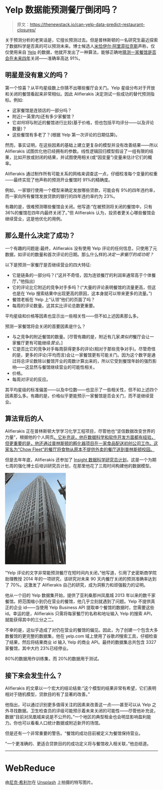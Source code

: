 # Yelp 数据能预测餐厅倒闭吗？

> 原文：<https://thenewstack.io/can-yelp-data-predict-restaurant-closures/>

关于预测分析的老笑话是，它擅长预测过去。但是普林斯顿的一名研究生最近探索了数据科学是否真的可以预测未来。博士候选人[米恰伊尔·阿里菲拉克斯](https://twitter.com/i_am_michalis)声称，仅仅使用来自 [Yelp](https://www.yelp.com/) 的数据，他就开发出了一种算法，能够正确地[猜测一家餐馆是否会在未来四年](https://towardsdatascience.com/using-yelp-data-to-predict-restaurant-closure-8aafa4f72ad6)关闭——准确率高达 91%。

## 明星是没有意义的吗？

第一个惊喜？从平均星级数上你猜不出哪些餐厅会关门。Yelp 星级分布对于开放和关闭的餐馆看起来非常相似。因此 Alifierakis 决定测试一些成功的替代预测指标。例如:

*   这家餐馆是连锁店的一部分吗？
*   附近(一英里内)还有多少家餐馆？
*   它*如何将*与附近的餐馆进行比较(基于价格，但也包括平均评分——以及评论数量)？
*   这些餐馆有多老了？(根据 Yelp 第一次评论的日期估算)。

然而，事实证明，在这些因素的基础上建立更复杂的模型并没有改善结果——所以 Alifierakis 试图优化他已经拥有的参数。线性逻辑回归模型假设了一组有限的结果，比如开放或封闭的结果，并试图使用相关(或“因变量”)变量来估计它们的概率。

Alifierakis 通过制作所有可能关系的网格来调查这一点，仔细校准每个变量的权重——最终实现了他声称的预测开业餐馆时 91%的精确度。

例如，一家银行使用一个模型来确定发放哪些贷款，可能会有 9%的四年违约率，而一家向所有餐馆发放贷款的银行的四年违约率约为 23%。

有趣的是，很难预测哪些餐馆会关闭。他写道:“在被预测将关闭的餐馆中，只有 36%的餐馆在四年内最终关闭了。”但 Alifierakis 认为，投资者更关心哪些餐馆会继续营业，这是他优化的用例。

## 那么是什么决定了成功？

一个有趣的问题是:最终，Alifierakis 没有使用 Yelp 评论的任何信息，只使用了元数据，如评论的数量和首次评论的日期。那么什么样的*决定一家餐厅的成功呢？*

以下是预测一家餐厅是否继续营业的四大特征:

*   它是链条的一部分吗？(“这并不奇怪，因为连锁餐厅的利润率通常高于个体餐厅，”他指出)
*   它的评论比它附近的竞争对手多吗？(“大量的评论表明餐馆的流量更高，但这也是在 Yelp 搜索结果中出现更高的原因，这本身就可以带来更多的流量。”)
*   餐馆老板在 Yelp 上“认领”他们的页面了吗？
*   每周的评论数量。这其实比评论总数更重要。

平均星级和价格等因素也显示出一些相关性——但不如上述因素那么多。

预测一家餐馆将会关闭的首要因素是什么？

*   与之竞争的附近餐馆的数量。[尽管有趣的是，附近有几家*类似的*餐厅会让一家餐厅更有可能继续*营业*。]
*   它是否比它的竞争对手每周获得更多的评论(相对于那些竞争对手)。尽管奇怪的是，更多的评论(平均而言)会让一家餐馆更有可能关门。因为这个数字是通过将总评论数除以餐馆开业的周数计算出来的，所以它受到餐馆年龄的强烈影响——这显然与餐馆继续营业的可能性相关。
*   价格。
*   每周对评论的反应。

其平均星级的标准偏差——以及中位数——也显示了一些相关性，但不如上述四个因素那么多。有趣的是，价格似乎更能预示一家餐馆是否会关门，而不是继续营业。

## 算法背后的人

Alifierakis 正在普林斯顿大学学习化学工程项目，尽管他也“坚信数据改变世界的力量”，根据他的个人网页[。它补充说，他在数据科学和软件开发方面都有经验，但更重要的是，他还通过普林斯顿的孵化器项目在一家食品配送初创公司工作。这家名为“Chow Fleet”的餐厅将食物从原本不提供外卖的餐厅送到普林斯顿校园。](http://michailalifierakis.com/)

但是去年年底，Alifierakis 还参加了 [Insight 数据科学研究员计划](http://insightdatascience.com/)，这是一个为期七周的强化博士后培训研究员计划，在那里他花了三周时间构建他的数据模型。

![San Francisco building with Yelp headquarters - by Caroline Culler - PacBell_Building,_northeast_corner](img/87e2779aae3800180e1241fd37bf1842.png)

“Yelp 评论的文字非常能预测餐厅在短时间内关闭，”他写道，引用了史密斯商学院助理教授 2014 年的一项研究，该研究对未来 90 天内餐厅关闭的预测准确率达到了 70%。这激发了 Alifierakis 自己的研究，成为洞察力和顽强毅力的证明。

他从一个旧的 Yelp 数据集开始，提供了亚利桑那州凤凰城 2013 年以来的数千家餐馆。把范围缩小到仍在营业的餐馆，他几乎立刻就遇到了问题。Yelp 不提供真正的企业 id——当使用 Yelp Business API 提取单个餐馆的数据时，您需要这些 id。幸运的是，Alifierakis 只需将每家餐厅的名称和地址输入 Yelp 的搜索 API，就能获得其中的三分之二。

不幸的是，这似乎造成了对仍在营业的餐馆的偏见。因此，为了创建一个包含大多数餐馆的更完整的数据集，他在 yelp.com 域上使用了谷歌*的*搜索工具，仔细检查了结果，然后将结果商业 id 输入 Yelp 的商业 API。最终的数据集总共包含 3327 家餐馆，其中大约 23%已经停业。

80%的数据用作训练集，而 20%的数据用于测试。

## 接下来会发生什么？

Alifierakis 的文章以一个宏大的结论结束:“这个模型的结果非常有希望，它们表明相对于随机模型，贷款目的有了显著的改善。”

他指出，可以通过识别更多值得关注的因素来改善这一点——甚至可以从 Yelp 之外寻找数据。卫生检查员的评级可能预示着未来关闭的可能性——尽管他补充说，数据“目前对凤凰城来说是不公开的。”一个地区的典型租金也会明显影响盈利能力。你也可以看看人口统计数据或附近新开的场馆。

但是还有一个非常重要的警告。“餐馆的成功目前被定义为餐馆保持营业。

“一个更准确的、更适合贷款目的的成功定义将与餐馆收入相关联，”他总结道。

* * *

# WebReduce

由[尼克·希利尔](https://unsplash.com/photos/xBXF9pr6LQo?utm_source=unsplash&utm_medium=referral&utm_content=creditCopyText)在 [Unsplash](https://unsplash.com/search/photos/resturant?utm_source=unsplash&utm_medium=referral&utm_content=creditCopyText) 上拍摄的特写图片。

<svg xmlns:xlink="http://www.w3.org/1999/xlink" viewBox="0 0 68 31" version="1.1"><title>Group</title> <desc>Created with Sketch.</desc></svg>
